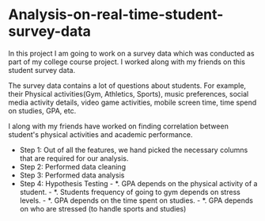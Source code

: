 # Analysis-on-real-time-student-survey-data
In this project I am going to work on a survey data which was conducted as part of my college course project.
I worked along with my friends on this student survey data.

The survey data contains a lot of questions about students. For example, their Physical activities(Gym, Athletics, Sports), music preferences, social media activity details, video game activities, mobile screen time, time spend on studies, GPA, etc. 

I along with my friends have worked on finding correlation between student's physical activities and academic performance. 

- Step 1: Out of all the features, we hand picked the necessary columns that are required for our analysis. 
- Step 2: Performed data cleaning 
- Step 3: Performed data analysis
- Step 4: Hypothesis Testing
        - *. GPA depends on the physical activity of a student.
        - *. Students frequency of going to gym depends on stress levels.
        - *. GPA depends on the time spent on studies.
        - *. GPA depends on who are stressed (to handle sports and studies)
